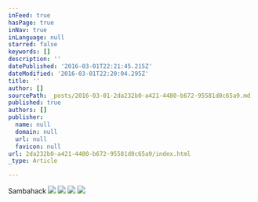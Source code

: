 ```yaml
---
inFeed: true
hasPage: true
inNav: true
inLanguage: null
starred: false
keywords: []
description: ''
datePublished: '2016-03-01T22:21:45.215Z'
dateModified: '2016-03-01T22:20:04.295Z'
title: ''
author: []
sourcePath: _posts/2016-03-01-2da232b0-a421-4480-b672-95581d0c65a9.md
published: true
authors: []
publisher:
  name: null
  domain: null
  url: null
  favicon: null
url: 2da232b0-a421-4480-b672-95581d0c65a9/index.html
_type: Article

---
```

Sambahack
![](https://s3-us-west-2.amazonaws.com/the-grid-img/p/f7c70afeabc42701e057370e8293cfd393461733.jpg)
![](https://s3-us-west-2.amazonaws.com/the-grid-img/p/bed984eee91ac2d3589c1c9978a64c37719652ca.jpg)
![](https://s3-us-west-2.amazonaws.com/the-grid-img/p/c26adb2c96b36b7c89736f0e5257f2d907344f60.jpg)
![](https://s3-us-west-2.amazonaws.com/the-grid-img/p/a53a9524dcb8613dd7a8d7ae47377dc9c625dc6e.png)